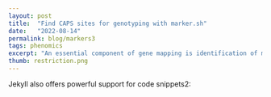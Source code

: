 ```yaml
---
layout: post
title:  "Find CAPS sites for genotyping with marker.sh"
date:   "2022-08-14"
permalink: blog/markers3
tags: phenomics
excerpt: "An essential component of gene mapping is identification of markers. This article discuss a simple script written to discover CAPS markers from vcf file2."
thumb: restriction.png
---
```


Jekyll also offers powerful support for code snippets2:

